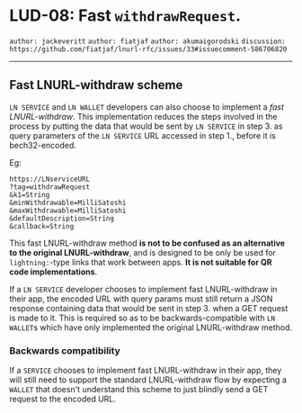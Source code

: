 LUD-08: Fast `withdrawRequest`.
===============================

`author: jackeveritt` `author: fiatjaf` `author: akumaigorodski` `discussion: https://github.com/fiatjaf/lnurl-rfc/issues/33#issuecomment-586706820`

---

## Fast LNURL-withdraw scheme

`LN SERVICE` and `LN WALLET` developers can also choose to implement a _fast LNURL-withdraw_. This implementation reduces the steps involved in the process by putting the data that would be sent by `LN SERVICE` in step 3. as query parameters of the `LN SERVICE` URL accessed in step 1., before it is bech32-encoded.

Eg:

    https://LNserviceURL
    ?tag=withdrawRequest
    &k1=String
    &minWithdrawable=MilliSatoshi
    &maxWithdrawable=MilliSatoshi
    &defaultDescription=String
    &callback=String

This fast LNURL-withdraw method **is not to be confused as an alternative to the original LNURL-withdraw**, and is designed to be only be used for `lightning:`-type links that work between apps. **It is not suitable for QR code implementations**.

If a `LN SERVICE` developer chooses to implement fast LNURL-withdraw in their app, the encoded URL with query params must still return a JSON response containing data that would be sent in step 3. when a GET request is made to it. This is required so as to be backwards-compatible with `LN WALLET`s which have only implemented the original LNURL-withdraw method.

### Backwards compatibility

If a `SERVICE` chooses to implement fast LNURL-withdraw in their app, they will still need to support the standard LNURL-withdraw flow by expecting a `WALLET` that doesn't understand this scheme to just blindly send a GET request to the encoded URL.

